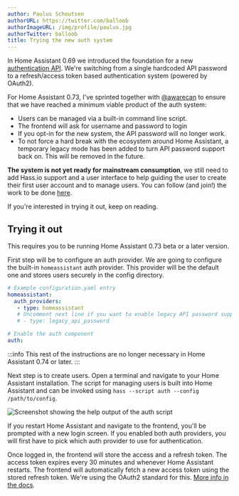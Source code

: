 ```yaml
---
author: Paulus Schoutsen
authorURL: https://twitter.com/balloob
authorImageURL: /img/profile/paulus.jpg
authorTwitter: balloob
title: Trying the new auth system
---
```


In Home Assistant 0.69 we introduced the foundation for a new [authentication API](/docs/auth_index). We're switching from a single hardcoded API password to a refresh/access token based authentication system (powered by OAuth2).

For Home Assistant 0.73, I've sprinted together with [@awarecan] to ensure that we have reached a minimum viable product of the auth system:

- Users can be managed via a built-in command line script.
- The frontend will ask for username and password to login
- If you opt-in for the new system, the API password will no longer work.
- To not force a hard break with the ecosystem around Home Assistant, a temporary legacy mode has been added to turn API password support back on. This will be removed in the future.

**The system is not yet ready for mainstream consumption**, we still need to add Hass.io support and a user interface to help guiding the user to create their first user account and to manage users. You can follow (and join!) the work to be done [here](https://github.com/home-assistant/core/issues?q=is%3Aissue+is%3Aopen+label%3Aauth).

If you're interested in trying it out, keep on reading.

<!--truncate-->

## Trying it out

This requires you to be running Home Assistant 0.73 beta or a later version.

First step will be to configure an auth provider. We are going to configure the built-in `homeassistant` auth provider. This provider will be the default one and stores users securely in the config directory.

```yaml
# Example configuration.yaml entry
homeassistant:
  auth_providers:
   - type: homeassistant
   # Uncomment next line if you want to enable legacy API password support
   # - type: legacy_api_password

# Enable the auth component
auth:
```

:::info
This rest of the instructions are no longer necessary in Home Assistant 0.74 or later.
:::

Next step is to create users. Open a terminal and navigate to your Home Assistant installation. The script for managing users is built into Home Assistant and can be invoked using `hass --script auth --config /path/to/config`.

![Screenshot showing the help output of the auth script](/img/en/blog/2018-07-experimental-auth/cli.png)

If you restart Home Assistant and navigate to the frontend, you'll be prompted with a new login screen. If you enabled both auth providers, you will first have to pick which auth provider to use for authentication.

Once logged in, the frontend will store the access and a refresh token. The access token expires every 30 minutes and whenever Home Assistant restarts. The frontend will automatically fetch a new access token using the stored refresh token. We're using the OAuth2 standard for this. [More info in the docs](/docs/auth_api).

[@awarecan]: https://github.com/awarecan
